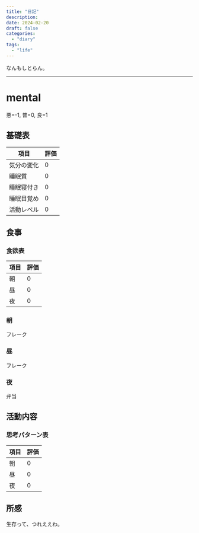 ```yaml
---
title: "日記"
description:
date: 2024-02-20
draft: false
categories:
  - "diary"
tags:
  - "life"
---
```


なんもしとらん。

---

# mental

悪=-1, 普=0, 良=1

## 基礎表

| 項目       | 評価 |
| ---------- | ---- |
| 気分の変化 | 0    |
| 睡眠質     | 0    |
| 睡眠寝付き | 0    |
| 睡眠目覚め | 0    |
| 活動レベル | 0    |

## 食事

### 食欲表

| 項目 | 評価 |
| ---- | ---- |
| 朝   | 0    |
| 昼   | 0    |
| 夜   | 0    |

### 朝

フレーク

### 昼

フレーク

### 夜

弁当

## 活動内容

### 思考パターン表

| 項目 | 評価 |
| ---- | ---- |
| 朝   | 0    |
| 昼   | 0    |
| 夜   | 0    |

## 所感

生存って、つれええわ。
